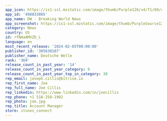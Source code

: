```yaml
---
app_icon: https://is1-ssl.mzstatic.com/image/thumb/Purple126/v4/f1/69/cd/f169cd0f-037a-7184-4e8a-bb34a0131a82/AppIcon-1x_U007emarketing-0-7-0-85-220-0.png/1024x1024bb.png
app_id: '498833085'
app_name: DW - Breaking World News
app_screenshot: https://is1-ssl.mzstatic.com/image/thumb/PurpleSource122/v4/b1/31/c8/b131c8bb-ae8d-64ad-8614-e6a040aadf15/b27e1a94-cc66-483d-8128-1e561c0e665c_iPhone_11_Pro_Max-1.png/1242x2688bb.png
category: News
country: US
id: rfNAaAMVZD_L
language: en
most_recent_release: '2024-02-05T00:00:00'
publisher_id: '305630107'
publisher_name: Deutsche Welle
rank: '369'
release_count_in_past_year: '14'
release_count_in_past_year_category: 9
release_count_in_past_year_top_in_category: 38
rep_email: joseph.cillis@bitrise.io
rep_first_name: Joe
rep_full_name: Joe Cillis
rep_linkedin: https://www.linkedin.com/in/joecillis
rep_phone: +1 518-258-1902
rep_photo: joe.jpg
rep_title: Account Manager
store: itunes_connect
---
```

